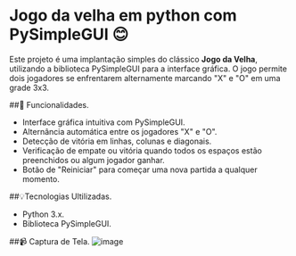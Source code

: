 # Jogo da velha em python com PySimpleGUI 😊

  Este projeto é uma implantação simples do clássico **Jogo da Velha**, utilizando a biblioteca PySimpleGUI para a interface gráfica. O jogo permite dois jogadores se enfrentarem alternamente marcando "X" e "O" em uma grade 3x3.

##👾 Funcionalidades.
   - Interface gráfica intuitiva com PySimpleGUI.
   - Alternância automática entre os jogadores "X" e "O".
   - Detecção de vitória em linhas, colunas e diagonais.
   - Verificação de empate ou vitória quando todos os espaços estão preenchidos ou algum jogador ganhar.
   - Botão de "Reiniciar" para começar uma nova partida a qualquer momento.


##💡Tecnologias Ultilizadas.

  - Python 3.x.
  - Biblioteca PySimpleGUI.

##📹 Captura de Tela.
![image](https://github.com/user-attachments/assets/3edb1389-e68e-49ab-a4a1-c161c90af4e9)






